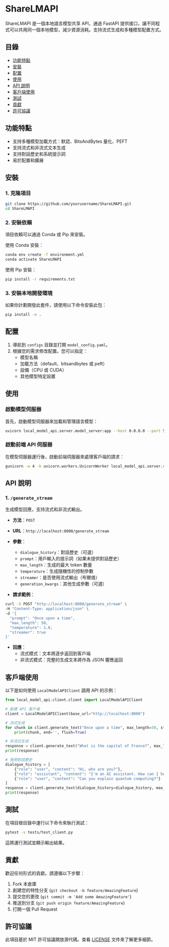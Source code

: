 # ShareLMAPI

ShareLMAPI 是一個本地語言模型共享 API，通過 FastAPI 提供接口，讓不同程式可以共用同一個本地模型，減少資源消耗。支持流式生成和多種模型配置方式。

## 目錄

- [功能特點](#功能特點)
- [安裝](#安裝)
- [配置](#配置)
- [使用](#使用)
- [API 說明](#api-說明)
- [客戶端使用](#客戶端使用)
- [測試](#測試)
- [貢獻](#貢獻)
- [許可協議](#許可協議)

## 功能特點

- 支持多種模型加載方式：默認、BitsAndBytes 量化、PEFT
- 支持流式和非流式文本生成
- 支持對話歷史和系統提示詞
- 易於配置和擴展

## 安裝

### 1. 克隆項目

```bash
git clone https://github.com/yourusername/ShareLMAPI.git
cd ShareLMAPI
```

### 2. 安裝依賴

項目依賴可以通過 Conda 或 Pip 來安裝。

使用 Conda 安裝：

```bash
conda env create -f environment.yml
conda activate ShareLMAPI
```

使用 Pip 安裝：

```bash
pip install -r requirements.txt
```

### 3. 安裝本地開發環境

如果你計劃開發此套件，請使用以下命令安裝此包：

```bash
pip install -e .
```

## 配置

1. 導航到 `configs` 目錄並打開 `model_config.yaml`。
2. 根據您的需求修改配置。您可以指定：
   - 模型名稱
   - 加載方法（default、bitsandbytes 或 peft）
   - 設備（CPU 或 CUDA）
   - 其他模型特定設置

## 使用

### 啟動模型伺服器

首先，啟動模型伺服器來加載和管理語言模型：

```bash
uvicorn local_model_api.server.model_server:app --host 0.0.0.0 --port 5000
```

### 啟動前端 API 伺服器

在模型伺服器運行後，啟動前端伺服器來處理客戶端的請求：

```bash
gunicorn -w 4 -k uvicorn.workers.UvicornWorker local_model_api.server.server:app--bind 0.0.0.0:8000
```

## API 說明

### 1. `/generate_stream`

生成模型回應，支持流式和非流式輸出。

* **方法**：`POST`
* **URL**：`http://localhost:8000/generate_stream`
* **參數**：
   * `dialogue_history`：對話歷史（可選）
   * `prompt`：用戶輸入的提示詞（如果未提供對話歷史）
   * `max_length`：生成的最大 token 數量
   * `temperature`：生成隨機性的控制參數
   * `streamer`：是否使用流式輸出（布爾值）
   * `generation_kwargs`：其他生成參數（可選）

* **請求範例**：

```bash
curl -X POST "http://localhost:8000/generate_stream" \
-H "Content-Type: application/json" \
-d '{
  "prompt": "Once upon a time",
  "max_length": 50,
  "temperature": 1.0,
  "streamer": true
}'
```

* **回應**： 
  - 流式模式：文本將逐步返回到客戶端
  - 非流式模式：完整的生成文本將作為 JSON 響應返回

## 客戶端使用

以下是如何使用 `LocalModelAPIClient` 調用 API 的示例：

```python
from local_model_api.client.client import LocalModelAPIClient

# 創建 API 客戶端
client = LocalModelAPIClient(base_url="http://localhost:8000")

# 流式生成
for chunk in client.generate_text("Once upon a time", max_length=50, streamer=True):
    print(chunk, end='', flush=True)

# 非流式生成
response = client.generate_text("What is the capital of France?", max_length=50, streamer=False)
print(response)

# 使用對話歷史
dialogue_history = [
    {"role": "user", "content": "Hi, who are you?"},
    {"role": "assistant", "content": "I'm an AI assistant. How can I help you today?"},
    {"role": "user", "content": "Can you explain quantum computing?"}
]
response = client.generate_text(dialogue_history=dialogue_history, max_length=200, streamer=False)
print(response)
```

## 測試

在項目根目錄中運行以下命令來執行測試：

```bash
pytest -s tests/test_client.py
```

這將運行測試並顯示輸出結果。

## 貢獻

歡迎任何形式的貢獻。請遵循以下步驟：

1. Fork 本倉庫
2. 創建您的特性分支 (`git checkout -b feature/AmazingFeature`)
3. 提交您的更改 (`git commit -m 'Add some AmazingFeature'`)
4. 推送到分支 (`git push origin feature/AmazingFeature`)
5. 打開一個 Pull Request

## 許可協議

此項目基於 MIT 許可協議開放源代碼。查看 [LICENSE](LICENSE) 文件來了解更多細節。